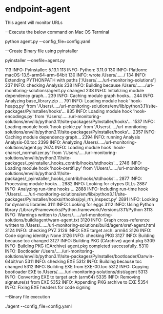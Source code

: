 # endpoint-agent
This agent will monitor URLs 


--Execute the below command on Mac OS Terminal

python agent.py --config_file=config.yaml


--Create Binary file using pyinstaller 

pyinstaller --onefile=agent.py

113 INFO: PyInstaller: 5.13.1
113 INFO: Python: 3.11.0
130 INFO: Platform: macOS-13.5-arm64-arm-64bit
130 INFO: wrote /Users/....../
134 INFO: Extending PYTHONPATH with paths
['/Users/...../url-monitoring-solutions']
237 INFO: checking Analysis
238 INFO: Building because /Users/......./url-monitoring-solutions/agent.py changed
238 INFO: Initializing module dependency graph...
239 INFO: Caching module graph hooks...
244 INFO: Analyzing base_library.zip ...
791 INFO: Loading module hook 'hook-heapq.py' from '/Users/...../url-monitoring-solutions/env/lib/python3.11/site-packages/PyInstaller/hooks'...
835 INFO: Loading module hook 'hook-encodings.py' from '/Users/....../url-monitoring-solutions/env/lib/python3.11/site-packages/PyInstaller/hooks'...
1537 INFO: Loading module hook 'hook-pickle.py' from '/Users/...../url-monitoring-solutions/env/lib/python3.11/site-packages/PyInstaller/hooks'...
2357 INFO: Caching module dependency graph...
2394 INFO: running Analysis Analysis-00.toc
2399 INFO: Analyzing /Users/...../url-monitoring-solutions/agent.py
2674 INFO: Loading module hook 'hook-charset_normalizer.py' from '/Users/...../url-monitoring-solutions/env/lib/python3.11/site-packages/_pyinstaller_hooks_contrib/hooks/stdhooks'...
2746 INFO: Loading module hook 'hook-certifi.py' from '/Users/....../url-monitoring-solutions/env/lib/python3.11/site-packages/_pyinstaller_hooks_contrib/hooks/stdhooks'...
2877 INFO: Processing module hooks...
2882 INFO: Looking for ctypes DLLs
2887 INFO: Analyzing run-time hooks ...
2888 INFO: Including run-time hook '/Users/....../url-monitoring-solutions/env/lib/python3.11/site-packages/PyInstaller/hooks/rthooks/pyi_rth_inspect.py'
2891 INFO: Looking for dynamic libraries
3111 INFO: Looking for eggs
3112 INFO: Using Python library /Library/Frameworks/Python.framework/Versions/3.11/Python
3113 INFO: Warnings written to /Users/....../url-monitoring-solutions/build/agent/warn-agent.txt
3120 INFO: Graph cross-reference written to /Users/....../url-monitoring-solutions/build/agent/xref-agent.html
3124 INFO: checking PYZ
3126 INFO: EXE target arch: arm64
3126 INFO: Code signing identity: None
3126 INFO: checking PKG
3127 INFO: Building because toc changed
3127 INFO: Building PKG (CArchive) agent.pkg
5309 INFO: Building PKG (CArchive) agent.pkg completed successfully.
5310 INFO: Bootloader /Users/...../url-monitoring-solutions/env/lib/python3.11/site-packages/PyInstaller/bootloader/Darwin-64bit/run
5311 INFO: checking EXE
5312 INFO: Building because toc changed
5312 INFO: Building EXE from EXE-00.toc
5312 INFO: Copying bootloader EXE to /Users/....../url-monitoring-solutions/dist/agent
5313 INFO: Converting EXE to target arch (arm64)
5335 INFO: Removing signature(s) from EXE
5352 INFO: Appending PKG archive to EXE
5354 INFO: Fixing EXE headers for code signing


--Binary file execution

./agent --config_file=config.yaml
